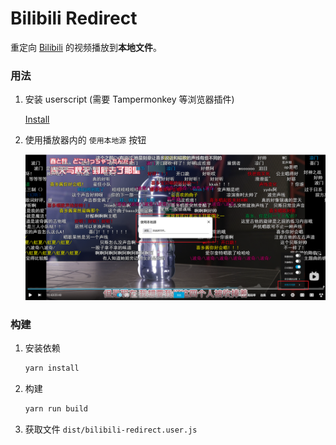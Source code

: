 # Bilibili Redirect

重定向 [Bilibili](https://www.bilibili.com) 的视频播放到**本地文件**。

### 用法

1. 安装 userscript (需要 Tampermonkey 等浏览器插件)  

    [Install](https://github.com/Kr328/bilibili-redirect/releases/latest/download/bilibili-redirect.user.js)

2. 使用播放器内的 `使用本地源` 按钮  

    ![use-local-resource](./imgs/use-local-resource.png)

### 构建

1. 安装依赖
   ```bash
   yarn install
   ```
   
2. 构建 
   ```bash
   yarn run build
   ```
   
3. 获取文件 `dist/bilibili-redirect.user.js`

